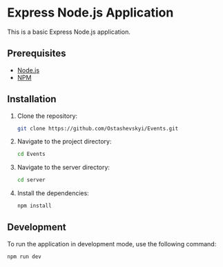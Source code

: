 # Express Node.js Application

This is a basic Express Node.js application.

## Prerequisites

- [Node.js](https://nodejs.org/)
- [NPM](https://www.npmjs.com/)

## Installation

1. Clone the repository:

    ```bash
    git clone https://github.com/Ostashevskyi/Events.git
    ```

2. Navigate to the project directory:

    ```bash
    cd Events
    ```

3. Navigate to the server directory:

   ```bash
   cd server
   ```

4. Install the dependencies:

    ```bash
    npm install
    ```

## Development

To run the application in development mode, use the following command:

```bash
npm run dev
